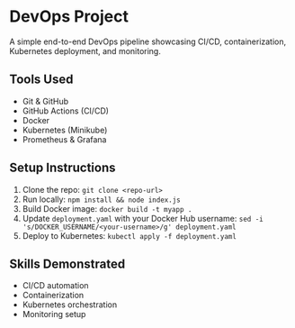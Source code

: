 # DevOps Project
A simple end-to-end DevOps pipeline showcasing CI/CD, containerization, Kubernetes deployment, and monitoring.

## Tools Used
- Git & GitHub
- GitHub Actions (CI/CD)
- Docker
- Kubernetes (Minikube)
- Prometheus & Grafana

## Setup Instructions
1. Clone the repo: `git clone <repo-url>`
2. Run locally: `npm install && node index.js`
3. Build Docker image: `docker build -t myapp .`
4. Update `deployment.yaml` with your Docker Hub username: `sed -i 's/DOCKER_USERNAME/<your-username>/g' deployment.yaml`
5. Deploy to Kubernetes: `kubectl apply -f deployment.yaml`

## Skills Demonstrated
- CI/CD automation
- Containerization
- Kubernetes orchestration
- Monitoring setup
